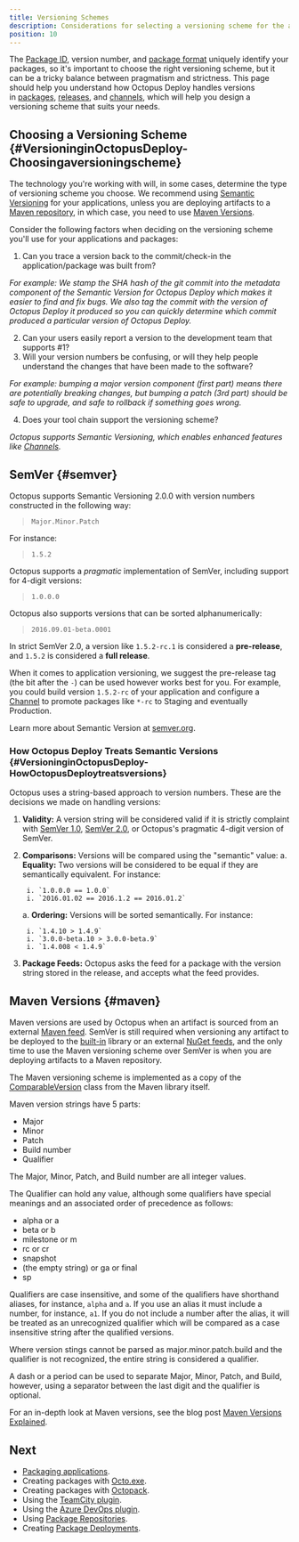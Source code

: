 ```yaml
---
title: Versioning Schemes
description: Considerations for selecting a versioning scheme for the applications you'll deploy.
position: 10
---
```


The [Package ID](/docs/packaging-applications/index.md#package-id), version number, and [package format](/docs/packaging-applications/index.md#support-formats) uniquely identify your packages, so it's important to choose the right versioning scheme, but it can be a tricky balance between pragmatism and strictness. This page should help you understand how Octopus Deploy handles versions in [packages](/docs/packaging-applications/index.md#supported-formats), [releases](/docs/deployment-process/releases/index.md), and [channels](/docs/deployment-process/channels/index.md), which will help you design a versioning scheme that suits your needs.

## Choosing a Versioning Scheme {#VersioninginOctopusDeploy-Choosingaversioningscheme}

The technology you're working with will, in some cases, determine the type of versioning scheme you choose. We recommend using [Semantic Versioning](#semver) for your applications, unless you are deploying artifacts to a [Maven repository](/docs/packaging-applications/package-repositories/maven-feeds.md), in which case, you need to use [Maven Versions](#maven).

Consider the following factors when deciding on the versioning scheme you'll use for your applications and packages:

1. Can you trace a version back to the commit/check-in the application/package was built from?

  *For example: We stamp the SHA hash of the git commit into the metadata component of the Semantic Version for Octopus Deploy which makes it easier to find and fix bugs. We also tag the commit with the version of Octopus Deploy it produced so you can quickly determine which commit produced a particular version of Octopus Deploy.*

2. Can your users easily report a version to the development team that supports #1?
3. Will your version numbers be confusing, or will they help people understand the changes that have been made to the software?

  *For example: bumping a major version component (first part) means there are potentially breaking changes, but bumping a patch (3rd part) should be safe to upgrade, and safe to rollback if something goes wrong.*
  
4. Does your tool chain support the versioning scheme?

  *Octopus supports Semantic Versioning, which enables enhanced features like [Channels](/docs/deployment-process/channels/index.md).*

## SemVer {#semver}

Octopus supports Semantic Versioning 2.0.0 with version numbers constructed in the following way:

> `Major.Minor.Patch`

For instance:

> `1.5.2`

Octopus supports a *pragmatic* implementation of SemVer, including support for 4-digit versions:

> `1.0.0.0`

Octopus also supports versions that can be sorted alphanumerically:

> `2016.09.01-beta.0001`

In strict SemVer 2.0, a version like `1.5.2-rc.1` is considered a **pre-release**, and `1.5.2` is considered a **full release**.

When it comes to application versioning, we suggest the pre-release tag (the bit after the `-`) can be used however works best for you. For example, you could build version `1.5.2-rc` of your application and configure a [Channel](/docs/deployment-process/channels/index.md) to promote packages like `*-rc` to Staging and eventually Production.

Learn more about Semantic Version at [semver.org](http://semver.org/).

### How Octopus Deploy Treats Semantic Versions {#VersioninginOctopusDeploy-HowOctopusDeploytreatsversions}

Octopus uses a string-based approach to version numbers. These are the decisions we made on handling versions:

1. **Validity:** A version string will be considered valid if it is strictly complaint with [SemVer 1.0](http://semver.org/spec/v1.0.0.html), [SemVer 2.0](http://semver.org/spec/v2.0.0.html), or Octopus's pragmatic 4-digit version of SemVer.
2. **Comparisons:** Versions will be compared using the "semantic" value:
   a. **Equality:** Two versions will be considered to be equal if they are semantically equivalent. For instance:

        i. `1.0.0.0 == 1.0.0`  
        i. `2016.01.02 == 2016.1.2 == 2016.01.2`  
   a. **Ordering:** Versions will be sorted semantically. For instance:

        i. `1.4.10 > 1.4.9`  
        i. `3.0.0-beta.10 > 3.0.0-beta.9`  
        i. `1.4.008 < 1.4.9`  

 3. **Package Feeds:** Octopus asks the feed for a package with the version string stored in the release, and accepts what the feed provides.

## Maven Versions {#maven}

Maven versions are used by Octopus when an artifact is sourced from an external [Maven feed](/docs/packaging-applications/package-repositories/maven-feeds.md). SemVer is still required when versioning any artifact to be deployed to the [built-in](/docs/packaging-applications/package-repositories/built-in-repository/index.md) library or an external [NuGet feeds](https://docs.nuget.org/create/hosting-your-own-nuget-feeds), and the only time to use the Maven versioning scheme over SemVer is when you are deploying artifacts to a Maven repository.

The Maven versioning scheme is implemented as a copy of the [ComparableVersion](https://github.com/apache/maven/blob/master/maven-artifact/src/main/java/org/apache/maven/artifact/versioning/ComparableVersion.java) class from the Maven library itself.

Maven version strings have 5 parts:

* Major
* Minor
* Patch
* Build number
* Qualifier

The Major, Minor, Patch, and Build number are all integer values.

The Qualifier can hold any value, although some qualifiers have special meanings and an associated order of precedence as follows:

* alpha or a
* beta or b
* milestone or m
* rc or cr
* snapshot
* (the empty string) or ga or final
* sp

Qualifiers are case insensitive, and some of the qualifiers have shorthand aliases, for instance, `alpha` and `a`. If you use an alias it must include a number, for instance, `a1`. If you do not include a number after the alias, it will be treated as an unrecognized qualifier which will be compared as a case insensitive string after the qualified versions.

Where version stings cannot be parsed as major.minor.patch.build and the qualifier is not recognized, the entire string is considered a qualifier.

A dash or a period can be used to separate Major, Minor, Patch, and Build, however, using a separator between the last digit and the qualifier is optional.

For an in-depth look at Maven versions, see the blog post [Maven Versions Explained](https://octopus.com/blog/maven-versioning-explained).

## Next

 - [Packaging applications](/docs/packaging-applications/index.md).
 - Creating packages with [Octo.exe](/docs/packaging-applications/octo.exe.md).
 - Creating packages with [Octopack](/docs/packaging-applications/octopack/index.md).
 - Using the [TeamCity plugin](/docs/api-and-integration/teamcity.md).
 - Using the [Azure DevOps plugin](/docs/api-and-integration/tfs-azure-devops/using-octopus-extension/index.md).
 - Using [Package Repositories](/docs/packaging-applications/index.md).
 - Creating [Package Deployments](/docs/deployment-examples/package-deployments/index.md).
